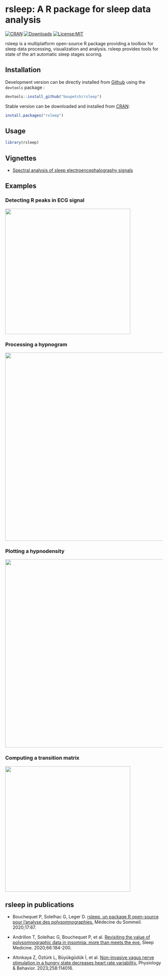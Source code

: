 rsleep: A R package for sleep data analysis
================

[![CRAN](https://www.r-pkg.org/badges/version/rsleep)](https://cran.r-project.org/package=rsleep)
[![Downloads](https://cranlogs.r-pkg.org/badges/grand-total/rsleep)](https://cran.r-project.org/package=rsleep)
[![License:MIT](https://img.shields.io/badge/License-MIT-blue.svg)](https://opensource.org/licenses/MIT)

rsleep is a multiplatform open-source R package providing a toolbox for sleep data processing,
visualization and analysis. rsleep provides tools for state of the art automatic sleep stages scoring.

## Installation

Development version can be directly installed from
[Github](https://github.com/) using the `devtools` package :

``` r
devtools::install_github("boupetch/rsleep")
```

Stable version can be downloaded and installed from
[CRAN](https://cran.r-project.org/):

``` r
install.packages("rsleep")
```

## Usage

``` r
library(rsleep)
```

## Vignettes

- [Spectral analysis of sleep electroencephalography
  signals](https://rsleep.org/articles/Spectral_analysis_sleep_electroencephalography.html)
  
## Examples

### Detecting R peaks in ECG signal

[<img src="https://rsleep.org/reference/detect_rpeaks-1.png" width="400">](https://rsleep.org/reference/detect_rpeaks.html)

### Processing a hypnogram

[<img src="https://rsleep.org/reference/hypnogram-1.png" width="600">](https://rsleep.org/reference/hypnogram.html)

### Plotting a hypnodensity

[<img src="https://rsleep.org/reference/plot_hypnodensity-1.png" width="600">](https://rsleep.org/reference/plot_hypnodensity.html)

### Computing a transition matrix

[<img src="https://rsleep.org/reference/transitions-1.png" width="400">](https://rsleep.org/reference/transitions.html)

## rsleep in publications

- Bouchequet P, Solelhac G, Leger D. [rsleep, un package R open-source
  pour l’analyse des polysomnographies.](https://www.sciencedirect.com/science/article/abs/pii/S1769449319304388) Médecine du Sommeil. 2020;17:67.

- Andrillon T, Solelhac G, Bouchequet P, et al. [Revisiting the value of
  polysomnographic data in insomnia: more than meets the eye.](https://www.sciencedirect.com/science/article/abs/pii/S1389945719316442) Sleep
  Medicine. 2020;66:184-200.

- Altınkaya Z, Öztürk L, Büyükgüdük İ, et al. [Non-invasive vagus nerve
  stimulation in a hungry state decreases heart rate
  variability.](https://www.sciencedirect.com/science/article/abs/pii/S0031938422003213)
  Physiology & Behavior. 2023;258:114016.
